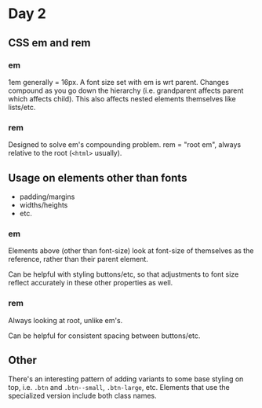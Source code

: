 # Day 2

## CSS em and rem

### em

1em generally = 16px.
A font size set with em is wrt parent.
Changes compound as you go down the hierarchy (i.e. grandparent affects parent which affects child).
This also affects nested elements themselves like lists/etc.

### rem

Designed to solve em's compounding problem.
rem = "root em", always relative to the root (`<html>` usually).

## Usage on elements other than fonts

- padding/margins
- widths/heights
- etc.

### em

Elements above (other than font-size) look at font-size of themselves as the reference, rather than their parent element.

Can be helpful with styling buttons/etc, so that adjustments to font size reflect accurately in these other properties as well.

### rem

Always looking at root, unlike em's.

Can be helpful for consistent spacing between buttons/etc.

## Other

There's an interesting pattern of adding variants to some base styling on top, i.e. `.btn` and `.btn--small`, `.btn-large`, etc. Elements that use the specialized version include both class names.

